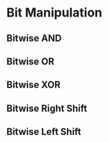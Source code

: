 # Bit Manipulation


## Bitwise AND


## Bitwise OR


## Bitwise XOR


## Bitwise Right Shift


## Bitwise Left Shift



